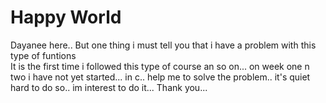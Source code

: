 # Happy World

Dayanee here.. But one thing i must tell you that i have a problem with this type of funtions  
It is the first time i followed this type of course an so on...
on week one n two i have not yet started... in c..
help me to solve the problem.. 
it's quiet hard to do so.. im interest to do it... 
Thank you... 

